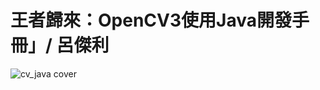 # 王者歸來：OpenCV3使用Java開發手冊」/ 呂傑利


![cv_java cover][cv_java]


[cv_java]:https://tshop.r10s.com/a3c/383/837d/77cb/1016/8d22/a287/11eae69f8a2c600c7373f4.jpg?_ex=330x330
